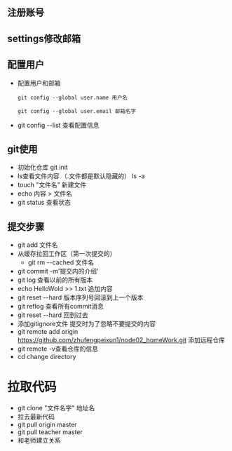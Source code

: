 ## 注册账号
## settings修改邮箱
## 配置用户
- 配置用户和邮箱  
    ```
    git config --global user.name 用户名
    ```
    
    ```
    git config --global user.email 邮箱名字
    ```
- git config --list 查看配置信息

## git使用
- 初始化仓库 git init 
- ls查看文件内容 （.文件都是默认隐藏的） ls -a
- touch  "文件名" 新建文件
- echo 内容 > 文件名
- git status 查看状态

## 提交步骤
- git add 文件名
- 从缓存拉回工作区（第一次提交的）
    - git rm --cached 文件名
- git commit -m'提交内的介绍'
- git log 查看以前的所有版本
- echo HelloWold >> 1.txt 追加内容
- git reset --hard 版本序列号回滚到上一个版本
- git reflog 查看所有commit消息
- git reset --hard 回到过去
- 添加gitignore文件  提交时为了忽略不要提交的内容
- git remote add origin https://github.com/zhufengpeixun1/node02_homeWork.git 添加远程仓库
- git remote -v查看仓库的信息
- cd change directory

# 拉取代码
- git clone "文件名字" 地址名
- 拉去最新代码
- git pull origin master
- git pull teacher master
- 和老师建立关系

<!--
老师先有的仓库
都二组学生拉下了代码
第一组学生提交了代码 到老师的仓库里
都二组学生直接提交 （先拉自己的）（在拉老师的）
在提交-->
